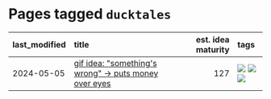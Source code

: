 # Pages tagged `ducktales`

|last_modified|title|est. idea maturity|tags
|:---|:---|---:|:---|
|2024-05-05|[gif idea: "something's wrong" -> puts money over eyes](../ducktales_gif.md)|127|[![](https://img.shields.io/badge/tag-art-b5ec2c)](../tags/art.md) [![](https://img.shields.io/badge/tag-ducktales-82f6b0)](../tags/ducktales.md) [![](https://img.shields.io/badge/tag-gif-7a169c)](../tags/gif.md)|